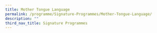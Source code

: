 ```yaml
---
title: Mother Tongue Language
permalink: /programme/Signature-Programmes/Mother-Tongue-Language/
description: ""
third_nav_title: Signature Programmes
---
```

